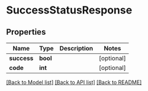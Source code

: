 # SuccessStatusResponse

## Properties
Name | Type | Description | Notes
------------ | ------------- | ------------- | -------------
**success** | **bool** |  | [optional] 
**code** | **int** |  | [optional] 

[[Back to Model list]](../README.md#documentation-for-models) [[Back to API list]](../README.md#documentation-for-api-endpoints) [[Back to README]](../README.md)


